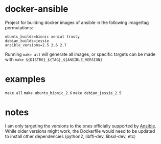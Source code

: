 # docker-ansible
Project for building docker images of ansible in the following image/tag permutations:

```
ubuntu_builds=bionic xenial trusty
debian_builds=jessie
ansible_versions=2.5 2.6 2.7
```

Running `make all` will generate all images, or specific targets can be made with `make ${DISTRO}_${TAG}_${ANSIBLE_VERSION}`

# examples
`make all`
`make ubuntu_bionic_2.6`
`make debian_jessie_2.5`

# notes
I am only targeting the versions to the ones officially supported by [Ansible](https://docs.ansible.com/ansible/latest/reference_appendices/release_and_maintenance.html). While older versions might work, the Dockerfile would need to be updated to install other dependencies (python2, libffi-dev, libssl-dev, etc)
